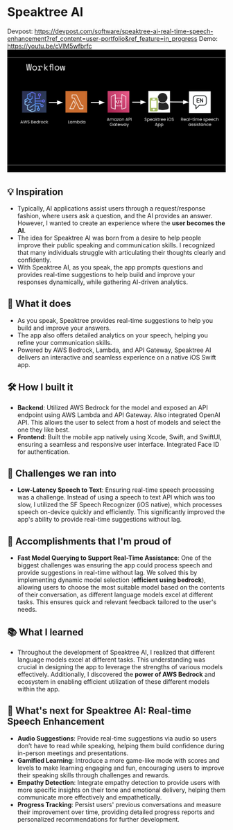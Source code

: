 # Speaktree AI
Devpost: https://devpost.com/software/speaktree-ai-real-time-speech-enhancement?ref_content=user-portfolio&ref_feature=in_progress
Demo: https://youtu.be/cVlM5wfbrfc
![Alt text](demo.png)


## 💡 Inspiration
- Typically, AI applications assist users through a request/response fashion, where users ask a question, and the AI provides an answer. However, I wanted to create an experience where the **user becomes the AI**. 
- The idea for Speaktree AI was born from a desire to help people improve their public speaking and communication skills. I recognized that many individuals struggle with articulating their thoughts clearly and confidently. 
- With Speaktree AI, as you speak, the app prompts questions and provides real-time suggestions to help build and improve your responses dynamically, while gathering AI-driven analytics.

## 🚀 What it does
- As you speak, Speaktree provides real-time suggestions to help you build and improve your answers. 
- The app also offers detailed analytics on your speech, helping you refine your communication skills. 
- Powered by AWS Bedrock, Lambda, and API Gateway, Speaktree AI delivers an interactive and seamless experience on a native iOS Swift app.

## 🛠️ How I built it
- **Backend**: Utilized AWS Bedrock for the model and exposed an API endpoint using AWS Lambda and API Gateway. Also integrated OpenAI API. This allows the user to select from a host of models and select the one they like best.
- **Frontend**: Built the mobile app natively using Xcode, Swift, and SwiftUI, ensuring a seamless and responsive user interface. Integrated Face ID for authentication.

## 🏃 Challenges we ran into
- **Low-Latency Speech to Text**: Ensuring real-time speech processing was a challenge. Instead of using a speech to text API which was too slow, I utilized the SF Speech Recognizer (iOS native), which processes speech on-device quickly and efficiently. This significantly improved the app's ability to provide real-time suggestions without lag.

## 🎉 Accomplishments that I'm proud of
- **Fast Model Querying to Support Real-Time Assistance**: One of the biggest challenges was ensuring the app could process speech and provide suggestions in real-time without lag. We solved this by implementing dynamic model selection (**efficient using bedrock**), allowing users to choose the most suitable model based on the contents of their conversation, as different language models excel at different tasks. This ensures quick and relevant feedback tailored to the user's needs.

## 📚 What I learned
- Throughout the development of Speaktree AI, I realized that different language models excel at different tasks. This understanding was crucial in designing the app to leverage the strengths of various models effectively. Additionally, I discovered the **power of AWS Bedrock** and ecosystem in enabling efficient utilization of these different models within the app.

## 🔮 What's next for Speaktree AI: Real-time Speech Enhancement
- **Audio Suggestions**: Provide real-time suggestions via audio so users don’t have to read while speaking, helping them build confidence during in-person meetings and presentations.
- **Gamified Learning**: Introduce a more game-like mode with scores and levels to make learning engaging and fun, encouraging users to improve their speaking skills through challenges and rewards.
- **Empathy Detection**: Integrate empathy detection to provide users with more specific insights on their tone and emotional delivery, helping them communicate more effectively and empathetically.
- **Progress Tracking**: Persist users' previous conversations and measure their improvement over time, providing detailed progress reports and personalized recommendations for further development.
